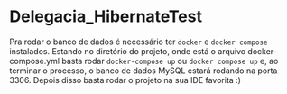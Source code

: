 # Delegacia_HibernateTest

Pra rodar o banco de dados é necessário ter ```docker``` e ```docker compose``` instalados.
Estando no diretório do projeto, onde está o arquivo docker-compose.yml basta rodar ```docker-compose up``` ou ```docker compose up``` e, 
ao terminar o processo, o banco de dados MySQL estará rodando na porta 3306. Depois disso basta rodar o projeto na sua IDE favorita :)
